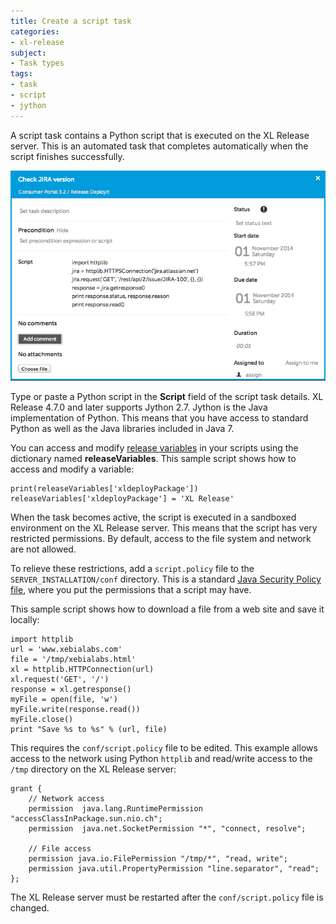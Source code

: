 ```yaml
---
title: Create a script task
categories:
- xl-release
subject:
- Task types
tags:
- task
- script
- jython
---
```


A script task contains a Python script that is executed on the XL Release server. This is an automated task that completes automatically when the script finishes successfully.

![Script Task Details](../images/script-task-details.png)

Type or paste a Python script in the **Script** field of the script task details. XL Release 4.7.0 and later supports Jython 2.7. Jython is the Java implementation of Python. This means that you have access to standard Python as well as the Java libraries included in Java 7.

You can access and modify [release variables](/xl-release/concept/variables-in-xl-release.html) in your scripts using the dictionary named **releaseVariables**. This sample script shows how to access and modify a variable:

    print(releaseVariables['xldeployPackage'])
    releaseVariables['xldeployPackage'] = 'XL Release'

When the task becomes active, the script is executed in a sandboxed environment on the XL Release server. This means that the script has very restricted permissions. By default, access to the file system and network are not allowed.

To relieve these restrictions, add a `script.policy` file to the `SERVER_INSTALLATION/conf` directory. This is a standard [Java Security Policy  file](http://docs.oracle.com/javase/7/docs/technotes/guides/security/PolicyFiles.html), where you put the permissions that a script may have.

This sample script shows how to download a file from a web site and save it locally:

	import httplib
	url = 'www.xebialabs.com'
	file = '/tmp/xebialabs.html'
	xl = httplib.HTTPConnection(url)
	xl.request('GET', '/')
	response = xl.getresponse()
	myFile = open(file, 'w')
	myFile.write(response.read())
	myFile.close()
	print "Save %s to %s" % (url, file)

This requires the `conf/script.policy` file to be edited. This example allows access to the network using Python `httplib` and read/write access to the `/tmp` directory on the XL Release server:

	grant {
		// Network access
		permission  java.lang.RuntimePermission "accessClassInPackage.sun.nio.ch";
		permission  java.net.SocketPermission "*", "connect, resolve";

		// File access
		permission java.io.FilePermission "/tmp/*", "read, write";
		permission java.util.PropertyPermission "line.separator", "read";
	};

The XL Release server must be restarted after the `conf/script.policy` file is changed.
